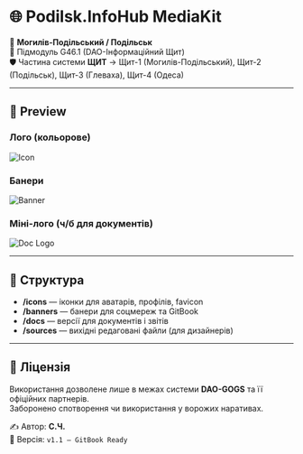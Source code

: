 # 🌐 Podilsk.InfoHub MediaKit

📍 **Могилів-Подільський / Подільськ**  
🔗 Підмодуль G46.1 (DAO-Інформаційний Щит)  
🛡️ Частина системи **ЩИТ** → Щит-1 (Могилів-Подільський), Щит-2 (Подільськ), Щит-3 (Глеваха), Щит-4 (Одеса)

---

## 👀 Preview

### Лого (кольорове)
![Icon](/icons/Podilsk_InfoHub_icon.png)

### Банери
![Banner](/banners/Podilsk_InfoHub_banners.png)

### Міні-лого (ч/б для документів)
![Doc Logo](/docs/Podilsk_InfoHub_logo_doc_bw.png)

---

## 📂 Структура
- **/icons** — іконки для аватарів, профілів, favicon  
- **/banners** — банери для соцмереж та GitBook  
- **/docs** — версії для документів і звітів  
- **/sources** — вихідні редаговані файли (для дизайнерів)  

---

## 📜 Ліцензія
Використання дозволене лише в межах системи **DAO-GOGS** та її офіційних партнерів.  
Заборонено спотворення чи використання у ворожих наративах.

✍️ Автор: **С.Ч.**  
📌 Версія: `v1.1 — GitBook Ready`
